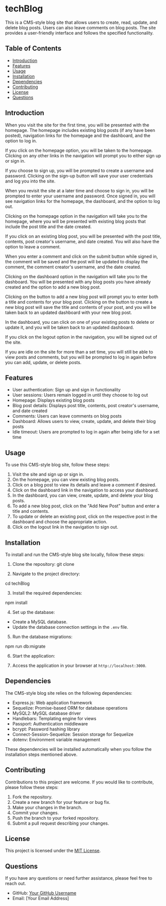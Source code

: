 # techBlog

This is a CMS-style blog site that allows users to create, read, update, and delete blog posts. Users can also leave comments on blog posts. The site provides a user-friendly interface and follows the specified functionality.

## Table of Contents

- [Introduction](#introduction)
- [Features](#features)
- [Usage](#usage)
- [Installation](#installation)
- [Dependencies](#dependencies)
- [Contributing](#contributing)
- [License](#license)
- [Questions](#questions)

## Introduction

When you visit the site for the first time, you will be presented with the homepage. The homepage includes existing blog posts (if any have been posted), navigation links for the homepage and the dashboard, and the option to log in.

If you click on the homepage option, you will be taken to the homepage. Clicking on any other links in the navigation will prompt you to either sign up or sign in.

If you choose to sign up, you will be prompted to create a username and password. Clicking on the sign-up button will save your user credentials and log you into the site.

When you revisit the site at a later time and choose to sign in, you will be prompted to enter your username and password. Once signed in, you will see navigation links for the homepage, the dashboard, and the option to log out.

Clicking on the homepage option in the navigation will take you to the homepage, where you will be presented with existing blog posts that include the post title and the date created.

If you click on an existing blog post, you will be presented with the post title, contents, post creator's username, and date created. You will also have the option to leave a comment.

When you enter a comment and click on the submit button while signed in, the comment will be saved and the post will be updated to display the comment, the comment creator's username, and the date created.

Clicking on the dashboard option in the navigation will take you to the dashboard. You will be presented with any blog posts you have already created and the option to add a new blog post.

Clicking on the button to add a new blog post will prompt you to enter both a title and contents for your blog post. Clicking on the button to create a new blog post will save the title and contents of your post, and you will be taken back to an updated dashboard with your new blog post.

In the dashboard, you can click on one of your existing posts to delete or update it, and you will be taken back to an updated dashboard.

If you click on the logout option in the navigation, you will be signed out of the site.

If you are idle on the site for more than a set time, you will still be able to view posts and comments, but you will be prompted to log in again before you can add, update, or delete posts.

## Features

- User authentication: Sign up and sign in functionality
- User sessions: Users remain logged in until they choose to log out
- Homepage: Displays existing blog posts
- Blog post details: Displays post title, contents, post creator's username, and date created
- Comments: Users can leave comments on blog posts
- Dashboard: Allows users to view, create, update, and delete their blog posts
- Idle timeout: Users are prompted to log in again after being idle for a set time

## Usage

To use this CMS-style blog site, follow these steps:

1. Visit the site and sign up or sign in.
2. On the homepage, you can view existing blog posts.
3. Click on a blog post to view its details and leave a comment if desired.
4. Click on the dashboard link in the navigation to access your dashboard.
5. In the dashboard, you can view, create, update, and delete your blog posts.
6. To add a new blog post, click on the "Add New Post" button and enter a title and contents.
7. To update or delete an existing post, click on the respective post in the dashboard and choose the appropriate action.
8. Click on the logout link in the navigation to sign out.

## Installation

To install and run the CMS-style blog site locally, follow these steps:

1. Clone the repository:
git clone 

2. Navigate to the project directory:

cd techBlog

3. Install the required dependencies:

npm install


4. Set up the database:

- Create a MySQL database.
- Update the database connection settings in the `.env` file.

5. Run the database migrations:

npm run db:migrate


6. Start the application:


7. Access the application in your browser at `http://localhost:3000`.

## Dependencies

The CMS-style blog site relies on the following dependencies:

- Express.js: Web application framework
- Sequelize: Promise-based ORM for database operations
- MySQL2: MySQL database driver
- Handlebars: Templating engine for views
- Passport: Authentication middleware
- bcrypt: Password hashing library
- Connect-Session-Sequelize: Session storage for Sequelize
- dotenv: Environment variable management

These dependencies will be installed automatically when you follow the installation steps mentioned above.

## Contributing

Contributions to this project are welcome. If you would like to contribute, please follow these steps:

1. Fork the repository.
2. Create a new branch for your feature or bug fix.
3. Make your changes in the branch.
4. Commit your changes.
5. Push the branch to your forked repository.
6. Submit a pull request describing your changes.

## License

This project is licensed under the [MIT License](https://opensource.org/licenses/MIT).

## Questions

If you have any questions or need further assistance, please feel free to reach out.

- GitHub: [Your GitHub Username](https://github.com/your-username)
- Email: [Your Email Address]

